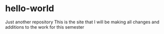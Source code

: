 # hello-world
Just another repository
This is the site that I will be making all changes and additions to the work for this semester
